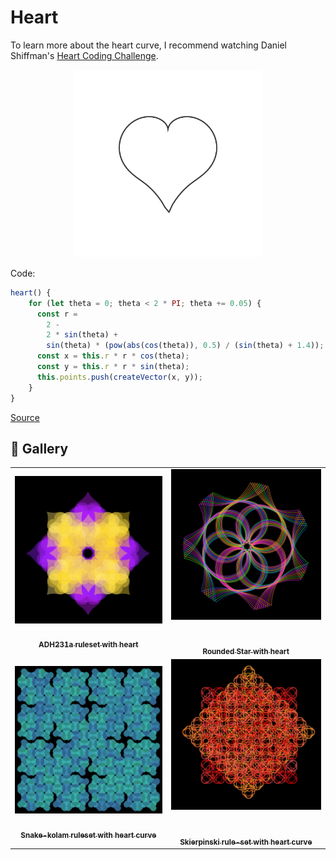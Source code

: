 # Heart

To learn more about the heart curve, I recommend watching Daniel Shiffman's [Heart Coding Challenge](https://thecodingtrain.com/challenges/134-heart-curve).

<p align="center"><img src="assets/shape_images/heart.jpg" alt="heart curve" width="300px"></p>

Code:

```JavaScript
heart() {
    for (let theta = 0; theta < 2 * PI; theta += 0.05) {
      const r =
        2 -
        2 * sin(theta) +
        sin(theta) * (pow(abs(cos(theta)), 0.5) / (sin(theta) + 1.4));
      const x = this.r * r * cos(theta);
      const y = this.r * r * sin(theta);
      this.points.push(createVector(x, y));
    }
}
```

[Source](https:mathworld.wolfram.com/HeartCurve.html)

## 🌄 Gallery

<!-- IMAGE-LIST:START - Do not remove or modify this section -->
<!-- prettier-ignore-start -->
<!-- markdownlint-disable -->
<table>
  <tbody>
   <tr>
     <td align="center"><a href=""> <img class="img" src="assets/adh231a-heart.jpg" alt="ADH231a ruleset background with box" style="vertical-align:top;" width="500" /><br /><sub><b><br/>ADH231a ruleset with heart</b></sub></a></td>
     <td align="center"><a href=""> <img class="img" src="assets/rounded-star-heart.jpg" alt="Rounded Star with heart" style=" display: block;
    margin-left: auto;
    margin-right: auto;" width="500" /><br /><sub><b><br/>Rounded Star with heart</b></sub></a></td>
    </tr>
    <tr>
     <td align="center"><a href=""> <img class="img" src="assets/snake-kolam-heart.jpg" alt="Snake-kolam ruleset with heart curve" style="vertical-align:top;" width="500" /><br /><sub><b><br/>Snake-kolam ruleset with heart curve</b></sub></a></td>
     <td align="center"><a href=""> <img class="img" src="assets/skierpinski-heart.jpg" alt="Skierpinski rule-set with heart curve" style=" display: block;
    margin-left: auto;
    margin-right: auto;" width="500" /><br /><sub><b><br/>Skierpinski rule-set with heart curve</b></sub></a></td>
    </tr>
 </tbody>
</table>

<!-- markdownlint-restore -->
<!-- prettier-ignore-end -->

<!-- IMAGE-LIST:END -->
